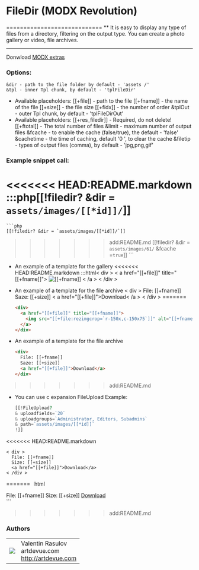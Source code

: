 # FileDir (MODX Revolution)
============================
** It is easy to display any type of files from a directory, filtering on the output type.
You can create a photo gallery or video, file archives.

----------------------------------------

Donwload [MODX extras](http://modx.com/extras/package/filedir)

### Options:

    &dir - path to the file folder by default - 'assets /'
    &tpl - inner Tpl chunk, by default - 'tplFileDir'
*   Available placeholders:
    [[+file]] - path to the file
    [[+fname]] - the name of the file
    [[+size]] - the file size
    [[+fidx]] - the number of order
    &tplOut - outer Tpl chunk, by default - 'tplFileDirOut'
*   Available placeholders:
    [[+res_filedir]] - Required, do not delete!
    [[+ftotal]] - The total number of files
    &limit - maximum number of output files
    &fcache - to enable the cache (false/true), the default - 'false'
    &cachetime - the time of caching, default '0 ', to clear the cache
    &filetip - types of output files (comma), by default - 'jpg,png,gif'

### Example snippet call:
<<<<<<< HEAD:README.markdown
    :::php[[!filedir? &dir = `assets/images/[[*id]]/`]]
=======
	```php
    [[!filedir? &dir = `assets/images/[[*id]]/`]]
>>>>>>> add:README.md
    [[!filedir? &dir = `assets/images/61/` &fcache =`true`]]
    ```
    
*   An example of a template for the gallery
<<<<<<< HEAD:README.markdown
    :::html< div >
      < a href="[[+file]]" title="[[+fname]]">
        <img src="[[+file:rezimgcrop=`r-150x,c-150x75`]]" alt="[[+fname]]">
      < /a >
    < /div >

*   An example of a template for the file archive
    < div >
      File: [[+fname]]
      Saze: [[+size]]
      < a href="[[+file]]">Download< /a >
    < /div >
=======
	```html
    <div>
      <a href="[[+file]]" title="[[+fname]]">
        <img src="[[+file:rezimgcrop=`r-150x,c-150x75`]]" alt="[[+fname]]">
      </a>
    </div>
    ```

*   An example of a template for the file archive
	```html
    <div>
      File: [[+fname]]
      Saze: [[+size]]
      <a href="[[+file]]">Download</a>
    </div>
    ```
>>>>>>> add:README.md

*   You can use c expansion FileUpload
    Example:
    ```php
    [[!FileUpload?
    & uploadfields=`20`
    & uploadgroups=`Administrator, Editors, Subadmins`
    & path=`assets/images/[[*id]]`
    !]]
<<<<<<< HEAD:README.markdown

    < div >
      File: [[+fname]]
      Size: [[+size]]
      <a href="[[+file]]">Download</a>
    < /div >
=======
    ```
    ```html
    <div>
      File: [[+fname]]
      Size: [[+size]]
      <a href="[[+file]]">Download</a>
    </div>
    ```
>>>>>>> add:README.md

### Authors
<table>
  <tr>
    <td><img src="http://www.gravatar.com/avatar/39ef1c740deff70b054c1d9ae8f86d02?s=60"></td><td valign="middle">Valentin Rasulov<br>artdevue.com<br><a href="http://artdevue.com">http://artdevue.com</a></td>
  </tr>
</table>
